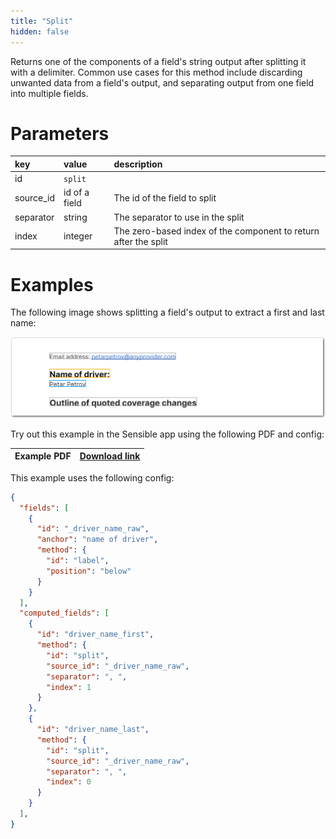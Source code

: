 ```yaml
---
title: "Split"
hidden: false
---
```

Returns one of the components of a field's string output after splitting it with a delimiter. Common use cases for this method include discarding unwanted data from a field's output, and separating output from one field into multiple fields.

Parameters
====
| key       | value         | description                                                  |
| :-------- | :------------ | :----------------------------------------------------------- |
| id        | `split`       |                                                              |
| source_id | id of a field | The id of the field to split                                 |
| separator | string        | The separator to use in the split                            |
| index     | integer       | The zero-based index of the component to return after the split |

Examples
====

The following image shows splitting a field's output to extract a first and last name:

![Click to enlarge](https://raw.githubusercontent.com/sensible-hq/sensible-docs/main/readme-sync/assets/v0/images/final/split.png)


Try out this example in the Sensible app using the following PDF and config:

| Example PDF | [Download link](https://raw.githubusercontent.com/sensible-hq/sensible-docs/main/readme-sync/assets/v0/pdfs/split.pdf) |
| --------------------- | ------------------------------------------------------------ |

This example uses the following config:

```json
{
  "fields": [
    {
      "id": "_driver_name_raw",
      "anchor": "name of driver",
      "method": {
        "id": "label",
        "position": "below"
      }
    }
  ],
  "computed_fields": [
    {
      "id": "driver_name_first",
      "method": {
        "id": "split",
        "source_id": "_driver_name_raw",
        "separator": ", ",
        "index": 1
      }
    },
    {
      "id": "driver_name_last",
      "method": {
        "id": "split",
        "source_id": "_driver_name_raw",
        "separator": ", ",
        "index": 0
      }
    }
  ],
}
```
